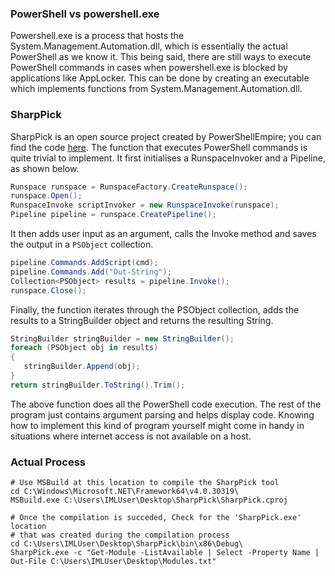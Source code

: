 ### PowerShell vs powershell.exe
Powershell.exe is a process that hosts the System.Management.Automation.dll, which is essentially the actual PowerShell as we know it. This being said, there are still ways to execute PowerShell commands in cases when powershell.exe is blocked by applications like AppLocker. This can be done by creating an executable which implements functions from System.Management.Automation.dll.

### SharpPick
SharpPick is an open source project created by PowerShellEmpire; you can find the code [here](https://github.com/PowerShellEmpire/PowerTools/tree/master/PowerPick/SharpPick). The function that executes PowerShell commands is quite trivial to implement. It first initialises a RunspaceInvoker and a Pipeline, as shown below.
```cs
Runspace runspace = RunspaceFactory.CreateRunspace();
runspace.Open();
RunspaceInvoke scriptInvoker = new RunspaceInvoke(runspace);
Pipeline pipeline = runspace.CreatePipeline();
```

It then adds user input as an argument, calls the Invoke method and saves the output in a `PSObject` collection.
```cs
pipeline.Commands.AddScript(cmd);
pipeline.Commands.Add("Out-String");
Collection<PSObject> results = pipeline.Invoke();
runspace.Close();
```

Finally, the function iterates through the PSObject collection, adds the results to a StringBuilder object and returns the resulting String.
```cs
StringBuilder stringBuilder = new StringBuilder();
foreach (PSObject obj in results)
{
   stringBuilder.Append(obj);
}
return stringBuilder.ToString().Trim();
```

The above function does all the PowerShell code execution. The rest of the program just contains argument parsing and helps display code. Knowing how to implement this kind of program yourself might come in handy in situations where internet access is not available on a host.

### Actual Process
```
# Use MSBuild at this location to compile the SharpPick tool
cd C:\Windows\Microsoft.NET\Framework64\v4.0.30319\
MSBuild.exe C:\Users\IMLUser\Desktop\SharpPick\SharpPick.cproj

# Once the compilation is succeded, Check for the 'SharpPick.exe' location 
# that was created during the compilation process
cd C:\Users\IMLUser\Desktop\SharpPick\bin\x86\Debug\
SharpPick.exe -c "Get-Module -ListAvailable | Select -Property Name | Out-File C:\Users\IMLUser\Desktop\Modules.txt"
```
